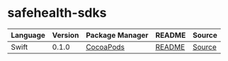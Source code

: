 # safehealth-sdks

|Language|Version|Package Manager|README|Source|
|-|-|-|-|-|
|Swift|0.1.0|[CocoaPods](https://cocoapods.org/pods/SafehealthPush)|[README](https://github.com/konfig-dev/safehealth-sdks/tree/main/swift#readme)|[Source](https://github.com/konfig-dev/safehealth-sdks/tree/main/swift)|